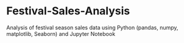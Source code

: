 # Festival-Sales-Analysis
Analysis of festival season sales data using Python (pandas, numpy, matplotlib, Seaborn) and Jupyter Notebook
